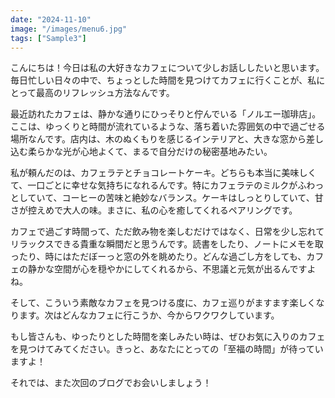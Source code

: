```yaml
---
date: "2024-11-10"
image: "/images/menu6.jpg"
tags: ["Sample3"]
---
```


こんにちは！今日は私の大好きなカフェについて少しお話ししたいと思います。毎日忙しい日々の中で、ちょっとした時間を見つけてカフェに行くことが、私にとって最高のリフレッシュ方法なんです。

最近訪れたカフェは、静かな通りにひっそりと佇んでいる「ノルエー珈琲店」。ここは、ゆっくりと時間が流れているような、落ち着いた雰囲気の中で過ごせる場所なんです。店内は、木のぬくもりを感じるインテリアと、大きな窓から差し込む柔らかな光が心地よくて、まるで自分だけの秘密基地みたい。

私が頼んだのは、カフェラテとチョコレートケーキ。どちらも本当に美味しくて、一口ごとに幸せな気持ちになれるんです。特にカフェラテのミルクがふわっとしていて、コーヒーの苦味と絶妙なバランス。ケーキはしっとりしていて、甘さが控えめで大人の味。まさに、私の心を癒してくれるペアリングです。

カフェで過ごす時間って、ただ飲み物を楽しむだけではなく、日常を少し忘れてリラックスできる貴重な瞬間だと思うんです。読書をしたり、ノートにメモを取ったり、時にはただぼーっと窓の外を眺めたり。どんな過ごし方をしても、カフェの静かな空間が心を穏やかにしてくれるから、不思議と元気が出るんですよね。

そして、こういう素敵なカフェを見つける度に、カフェ巡りがますます楽しくなります。次はどんなカフェに行こうか、今からワクワクしています。

もし皆さんも、ゆったりとした時間を楽しみたい時は、ぜひお気に入りのカフェを見つけてみてください。きっと、あなたにとっての「至福の時間」が待っていますよ！

それでは、また次回のブログでお会いしましょう！